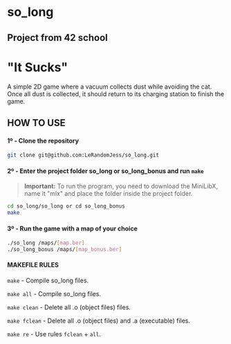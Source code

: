 # so_long
## Project from 42 school

# "It Sucks"
A simple 2D game where a vacuum collects dust while avoiding the cat. Once all dust is collected, it should return to its charging station to finish the game.

## HOW TO USE
#### 1º - Clone the repository
```bash
git clone git@github.com:LeRandomJess/so_long.git
```
#### 2º - Enter the project folder so_long or so_long_bonus and run `make`
> **Important:** To run the program, you need to download the MiniLibX, name it "mlx" and place the folder inside the project folder.
```bash
cd so_long/so_long or cd so_long_bonus
make
```

#### 3º - Run the game with a map of your choice
```bash
./so_long /maps/[map.ber]
./so_long_bonus /maps/[map_bonus.ber]
```

#### MAKEFILE RULES

`make` - Compile so_long files.

`make all`  - Compile so_long files.

`make clean`  - Delete all .o (object files) files.

`make fclean`  - Delete all .o (object files) and .a (executable) files.

`make re` - Use rules `fclean` + `all`.
